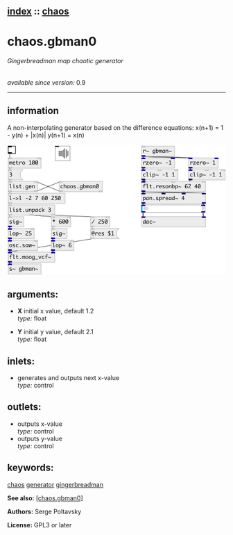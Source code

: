 [index](index.html) :: [chaos](category_chaos.html)
---

# chaos.gbman0

###### Gingerbreadman map chaotic generator

*available since version:* 0.9

---


## information
A non-interpolating generator based on the difference equations: x(n+1) = 1 - y(n) + |x(n)| y(n+1) = x(n)


[![example](../examples/img/chaos.gbman0.jpg)](../examples/pd/chaos.gbman0.pd)



## arguments:

* **X**
initial x value, default 1.2<br>
_type:_ float<br>

* **Y**
initial y value, default 2.1<br>
_type:_ float<br>







## inlets:

* generates and outputs next x-value<br>
_type:_ control



## outlets:

* outputs x-value<br>
_type:_ control
* outputs y-value<br>
_type:_ control



## keywords:

[chaos](keywords/chaos.html)
[generator](keywords/generator.html)
[gingerbreadman](keywords/gingerbreadman.html)



**See also:**
[\[chaos.gbman0\]](chaos.gbman0.html)




**Authors:** Serge Poltavsky




**License:** GPL3 or later





